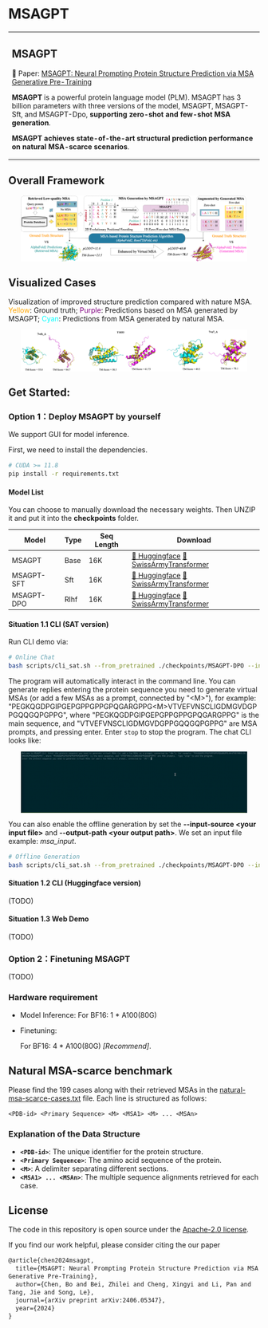 # MSAGPT

<table>
  <tr>
    <td>
      <h2>MSAGPT</h2>
      <p>📖 Paper: <a href="https://arxiv.org/abs/2406.05347">MSAGPT: Neural Prompting Protein Structure Prediction via MSA Generative Pre-Training</a></p>
      <p><b>MSAGPT</b> is a powerful protein language model (PLM). MSAGPT has 3 billion parameters with three versions of the model, MSAGPT, MSAGPT-Sft, and MSAGPT-Dpo, <b>supporting zero-shot and few-shot MSA generation</b>.</p>
      <p><b>MSAGPT achieves state-of-the-art structural prediction performance on natural MSA-scarce scenarios</b>.</p>
    </td>
  </tr>
</table>


## Overall Framework
<p align="center">
<img src="resources/overall_frame.png" alt="描述文字" style="display: block; margin: auto; width: 90%;">
</p>

## Visualized Cases
Visualization of improved structure prediction compared with nature MSA.
<font color=orange>Yellow</font>: Ground truth; 
<font color=purple>Purple</font>: Predictions based on MSA generated by MSAGPT; 
<font color=cyan>Cyan</font>: Predictions from MSA generated by natural MSA.

<p align="center">
<img src="resources/app_case.png" alt="描述文字" style="display: block; margin: auto; width: 90%;">
</p>


## Get Started: 

### Option 1：Deploy MSAGPT by yourself

We support GUI for model inference.

First, we need to install the dependencies.

```bash
# CUDA >= 11.8
pip install -r requirements.txt
```

#### Model List
You can choose to manually download the necessary weights. Then UNZIP it and put it into the **checkpoints** folder.

| Model            | Type | Seq Length | Download                                                                                                                                |                                                                                                                                                                                
|------------------|------|------------|-----------------------------------------------------------------------------------------------------------------------------------------|
| MSAGPT         | Base | 16K         | [🤗 Huggingface](https://huggingface.co/THUDM/MSAGPT)  [🔨 SwissArmyTransformer](https://cloud.tsinghua.edu.cn/f/ebfc954a4cd24cef9243/?dl=1)  |
| MSAGPT-SFT   | Sft | 16K        | [🤗 Huggingface](https://huggingface.co/THUDM/MSAGPT)  [🔨 SwissArmyTransformer](https://cloud.tsinghua.edu.cn/f/32da3eadf6e042aab2fa/?dl=1)   |
| MSAGPT-DPO | Rlhf | 16K         | [🤗 Huggingface](https://huggingface.co/THUDM/MSAGPT)  [🔨 SwissArmyTransformer](https://cloud.tsinghua.edu.cn/f/ebfc954a4cd24cef9243/?dl=1) |                                                                                                                                                                                      |                                                                                                                                                                                  |


#### Situation 1.1 CLI (SAT version)

Run CLI demo via:

```bash
# Online Chat
bash scripts/cli_sat.sh --from_pretrained ./checkpoints/MSAGPT-DPO --input-source chat --stream_chat --max-gen-length 1024
```

The program will automatically interact in the command line. You can generate replies entering the protein sequence you need to generate virtual MSAs (or add a few MSAs as a prompt, connected by "\<M\>"), for example: "PEGKQGDPGIPGEPGPPGPPGPQGARGPPG\<M\>VTVEFVNSCLIGDMGVDGPPGQQGQPGPPG", where "PEGKQGDPGIPGEPGPPGPPGPQGARGPPG" is the main sequence, and "VTVEFVNSCLIGDMGVDGPPGQQGQPGPPG" are MSA prompts, and pressing enter. Enter `stop` to stop the program. The chat CLI looks like:
<p align="center">
<img src="resources/demo.gif" alt="描述文字" style="display: block; margin: auto; width: 90%;">
</p>


You can also enable the offline generation by set the **--input-source \<your input file\>** and **--output-path \<your output path\>**.
We set an input file example: *msa_input*. 
```bash
# Offline Generation
bash scripts/cli_sat.sh --from_pretrained ./checkpoints/MSAGPT-DPO --input-source <your input file> --output-path <your output path> --max-gen-length 1024
```

#### Situation 1.2 CLI (Huggingface version)
(TODO)

#### Situation 1.3 Web Demo
(TODO)

### Option 2：Finetuning MSAGPT

(TODO)

### Hardware requirement

* Model Inference:
  For BF16: 1 * A100(80G) 

* Finetuning:

  For BF16: 4 * A100(80G) *[Recommend]*.


## Natural MSA-scarce benchmark
Please find the 199 cases along with their retrieved MSAs in the [natural-msa-scarce-cases.txt](./natural-msa-scarce-cases.txt) file. Each line is structured as follows:
```
<PDB-id> <Primary Sequence> <M> <MSA1> <M> ... <MSAn>
```

### Explanation of the Data Structure
- **`<PDB-id>`**: The unique identifier for the protein structure.
- **`<Primary Sequence>`**: The amino acid sequence of the protein.
- **`<M>`**: A delimiter separating different sections.
- **`<MSA1> ... <MSAn>`**: The multiple sequence alignments retrieved for each case.



## License

The code in this repository is open source under the [Apache-2.0 license](./LICENSE).

If you find our work helpful, please consider citing the our paper

```
@article{chen2024msagpt,
  title={MSAGPT: Neural Prompting Protein Structure Prediction via MSA Generative Pre-Training},
  author={Chen, Bo and Bei, Zhilei and Cheng, Xingyi and Li, Pan and Tang, Jie and Song, Le},
  journal={arXiv preprint arXiv:2406.05347},
  year={2024}
}
```